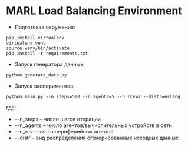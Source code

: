 # MARL Load Balancing Environment
- Подготовка окружения:
```
pip install virtualenv
virtualenv venv
source venv/bin/activate
pip install -r requirements.txt
```
- Запуск генератора данных:
```
python generate_data.py
```
- Запуск экспериментов:
```
python main.py --n_steps=500 --n_agents=5 --n_rcv=2 --distr=erlang
```
где:
- \-\-n_steps – число шагов итерации
- \-\-n_agents – число агентов/вычислительных 	устройств в сети
- \-\-n_rcv – число периферийных агентов
- \-\-distr – вид распределения сгенерированных исходных данных